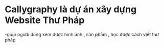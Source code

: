 # Callygraphy là dự án  xây dựng Website Thư Pháp
-giúp người dùng xem được hình ảnh , sản phẩm , học được cách viết thư pháp 
